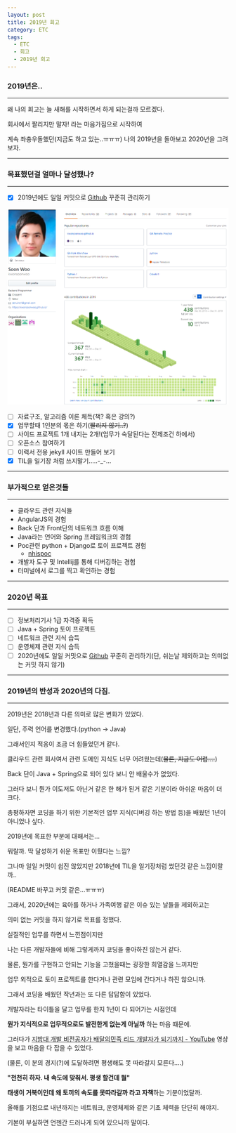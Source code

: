 ```yaml
---
layout: post
title: 2019년 회고
category: ETC
tags:
  - ETC
  - 회고
  - 2019년 회고
---
```




### 2019년은..

---

왜 나의 회고는 늘 새해를 시작하면서 하게 되는걸까 모르겠다.

회사에서 짤리지만 말자! 라는 마음가짐으로 시작하여

계속 좌충우돌했던(지금도 하고 있는..ㅠㅠㅠ) 나의 2019년을 돌아보고 2020년을 그려보자.

---



### 목표했던걸 얼마나 달성했나?

---

- [x] 2019년에도 일일 커밋으로 [Github](https://github.com/kwonsoonwoo) 꾸준히 관리하기

![2019커밋](/assets/review/2019commit.PNG)

- [ ] 자료구조, 알고리즘 이론 체득(책? 혹은 강의?)
- [x] 업무할때 1인분의 몫은 하기(~~짤리지 않기..?~~)
- [ ] 사이드 프로젝트 1개 내지는 2개!(업무가 숙달된다는 전제조건 하에서)
- [ ] 오픈소스 참여하기
- [ ] 이력서 전용 jekyll 사이트 만들어 보기
- [x] TIL을 일기장 처럼 쓰지말기.....-_-...

---



### 부가적으로 얻은것들

---

- 클라우드 관련 지식들
- AngularJS의 경험
- Back 단과 Front단의 네트워크 흐름 이해
- Java라는 언어와 Spring 프레임워크의 경험
- Poc관련 python + Django로 토이 프로젝트 경험
  - [nhispoc](https://github.com/kwonsoonwoo/nhispoc)
- 개발자 도구 및 Intellij를 통해 디버깅하는 경험
- 터미널에서 로그를 찍고 확인하는 경험

---



### 2020년 목표

---

- [ ] 정보처리기사 1급 자격증 획득
- [ ] Java + Spring 토이 프로젝트
- [ ] 네트워크 관련 지식 습득
- [ ] 운영체제 관련 지식 습득
- [ ] 2020년에도 일일 커밋으로 [Github](https://github.com/kwonsoonwoo) 꾸준히 관리하기(단, 쉬는날 제외하고는 의미없는 커밋 하지 않기)

---



### 2019년의 반성과 2020년의 다짐.

---

2019년은 2018년과 다른 의미로 많은 변화가 있었다.

일단, 주력 언어를 변경했다.(python -> Java)

그래서인지 적응이 조금 더 힘들었던거 같다.

클라우드 관련 회사여서 관련 도메인 지식도 너무 어려웠는데(~~물론, 지금도 어렵....~~)

Back 단이 Java + Spring으로 되어 있다 보니 안 배울수가 없었다.

그러다 보니 뭔가 이도저도 아닌거 같은 한 해가 된거 같은 기분이라 아쉬운 마음이 더 크다.



총평하자면 코딩을 하기 위한 기본적인 업무 지식(디버깅 하는 방법 등)을 배웠던 1년이 아니었나 싶다.



2019년에 목표한 부분에 대해서는...

뭐랄까. 딱 달성하기 쉬운 목표만 이뤘다는 느낌?

그나마 일일 커밋이 쉽진 않았지만 2018년에 TIL을 일기장처럼 썼던것 같은 느낌이랄까..

(README 바꾸고 커밋 같은...ㅠㅠㅠ)

그래서, 2020년에는 육아를 하거나 가족여행 같은 이슈 있는 날들을 제외하고는

의미 없는 커밋을 하지 않기로 목표를 정했다.



실질적인 업무를 하면서 느낀점이지만

나는 다른 개발자들에 비해 그렇게까지 코딩을 좋아하진 않는거 같다.

물론, 뭔가를 구현하고 안되는 기능을 고쳤을때는 굉장한 희열감을 느끼지만

업무 외적으로 토이 프로젝트를 한다거나 관련 모임에 간다거나 하진 않으니까.



그래서 코딩을 배웠던 작년과는 또 다른 답답함이 있었다.

개발자라는 타이틀을 달고 업무를 한지 1년이 다 되어가는 시점인데 

**뭔가 지식적으로 업무적으로도 발전한게 없는게 아닐까** 하는 마음 떄문에.



그러다가 [지방대 개발 비전공자가 배달의민족 리드 개발자가 되기까지 - YouTube](https://www.youtube.com/watch?v=V9AGvwPmnZU) 영상을 보고 마음을 다 잡을 수 있었다.

(물론, 이 분의 경지(?)에 도달하려면 평생해도 못 따라갈지 모른다....)



**"천천히 하자. 내 속도에 맞춰서. 평생 할건데 뭘"**



**태생이 거북이인데 왜 토끼의 속도를 못따라갈까 라고 자책**하는 기분이었달까.



올해를 기점으로 내년까지는 네트워크, 운영체제와 같은 기초 체력을 단단히 해야지.

기본이 부실하면 언젠간 드러나게 되어 있으니까 말이다.



